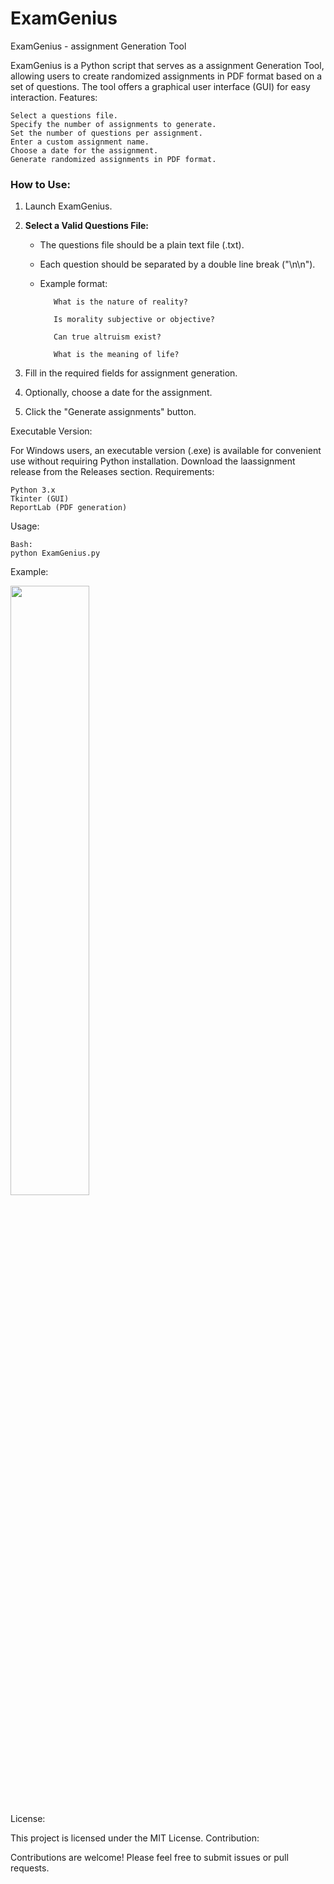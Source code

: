 # ExamGenius

ExamGenius - assignment Generation Tool

ExamGenius is a Python script that serves as a assignment Generation Tool, allowing users to create randomized assignments in PDF format based on a set of questions. The tool offers a graphical user interface (GUI) for easy interaction.
Features:

    Select a questions file.
    Specify the number of assignments to generate.
    Set the number of questions per assignment.
    Enter a custom assignment name.
    Choose a date for the assignment.
    Generate randomized assignments in PDF format.

### How to Use:
1. Launch ExamGenius.
2. **Select a Valid Questions File:**
   - The questions file should be a plain text file (.txt).
   - Each question should be separated by a double line break ("\n\n").
   - Example format:

     ```
        What is the nature of reality?
        
        Is morality subjective or objective?
        
        Can true altruism exist?

        What is the meaning of life?
     ```

3. Fill in the required fields for assignment generation.
4. Optionally, choose a date for the assignment.
5. Click the "Generate assignments" button.

Executable Version:

For Windows users, an executable version (.exe) is available for convenient use without requiring Python installation. Download the laassignment release from the Releases section.
Requirements:

    Python 3.x
    Tkinter (GUI)
    ReportLab (PDF generation)

Usage:

    Bash: 
    python ExamGenius.py
    


Example:

<img src="https://github.com/naltamura/ExamGenius/assets/97169711/ce0f0c06-d2ec-44db-bddc-9f11f297855f" width=50% height=50%>

    
License:

This project is licensed under the MIT License.
Contribution:

Contributions are welcome! Please feel free to submit issues or pull requests.
